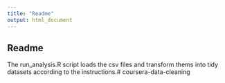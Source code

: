 ```yaml
---
title: "Readme"
output: html_document
---
```


## Readme
The run_analysis.R script loads the csv files and transform thems into tidy datasets according to the instructions.# coursera-data-cleaning
